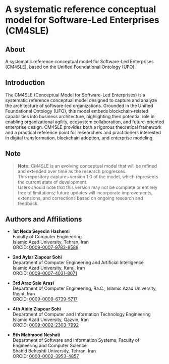 # A systematic reference conceptual model for Software-Led Enterprises (CM4SLE)

## About
A systematic reference conceptual model for Software-Led Enterprises (CM4SLE), based on the Unified Foundational Ontology (UFO).

## Introduction
The CM4SLE (Conceptual Model for Software-Led Enterprises) is a systematic reference conceptual model designed to capture and analyze the architecture of software-led organizations. Grounded in the Unified Foundational Ontology (UFO), this model embeds blockchain-related capabilities into business architecture, highlighting their potential role in enabling organizational agility, ecosystem collaboration, and future-oriented enterprise design. CM4SLE provides both a rigorous theoretical framework and a practical reference point for researchers and practitioners interested in digital transformation, blockchain adoption, and enterprise modeling.

## Note
> **Note:** CM4SLE is an evolving conceptual model that will be refined and extended over time as the research progresses.  
> This repository captures version 1.0 of the model, which represents the current state of development.  
> Users should note that this version may not be complete or entirely free of limitations; future updates will incorporate improvements, extensions, and corrections based on ongoing research and feedback.

## Authors and Affiliations

- **1st Neda Seyedin Hashemi**  
  Faculty of Computer Engineering  
  Islamic Azad University, Tehran, Iran  
  ORCID: [0009-0007-9783-8588](https://orcid.org/0009-0007-9783-8588)

- **2nd Aylar Ziapour Sohi**  
  Department of Computer Engineering and Artificial Intelligence  
  Islamic Azad University, Karaj, Iran  
  ORCID: [0009-0007-4031-8071](https://orcid.org/0009-0007-4031-8071)

- **3rd Araz Saie Arasi**  
  Department of Computer Engineering, Ra.C., Islamic Azad University, Rasht, Iran  
  ORCID: [0009-0009-6739-5717](https://orcid.org/0009-0009-6739-5717)

- **4th Aidin Ziapour Sohi**  
  Department of Computer and Information Technology Engineering  
  Islamic Azad University, Qazvin, Iran  
  ORCID: [0009-0002-2303-7992](https://orcid.org/0009-0002-2303-7992)

- **5th Mahmood Neshati**  
  Department of Software and Information Systems, Faculty of Engineering and Computer Science  
  Shahid Beheshti University, Tehran, Iran  
  ORCID: [0000-0002-3953-4857](https://orcid.org/0000-0002-3953-4857)
